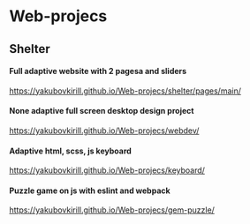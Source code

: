 # Web-projecs

## Shelter

#### Full adaptive website with 2 pagesa and sliders
https://yakubovkirill.github.io/Web-projecs/shelter/pages/main/

#### None adaptive full screen desktop design project
https://yakubovkirill.github.io/Web-projecs/webdev/

#### Adaptive html, scss, js keyboard
https://yakubovkirill.github.io/Web-projecs/keyboard/

#### Puzzle game on js with eslint and webpack
https://yakubovkirill.github.io/Web-projecs/gem-puzzle/

